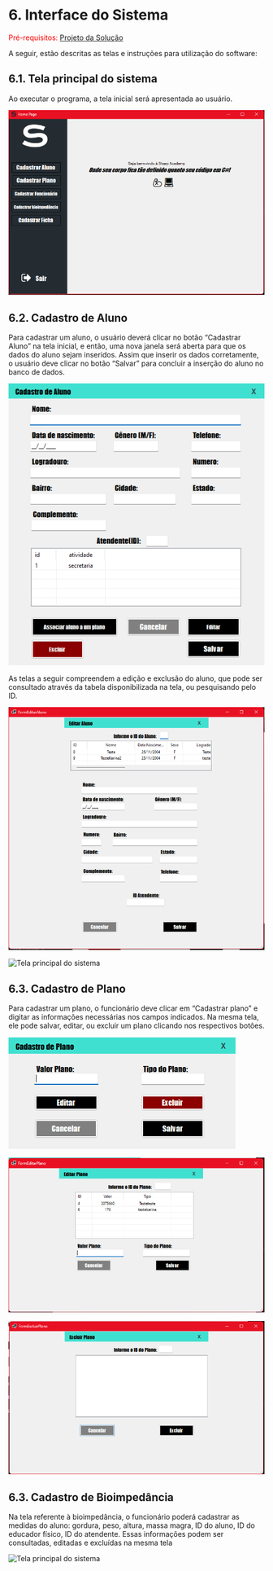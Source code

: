 
# 6. Interface do Sistema

<span style="color:red">Pré-requisitos: <a href="4-Projeto-Solucao.md"> Projeto da Solução</a></span>

A seguir, estão descritas as telas e instruções para utilização do software:


## 6.1. Tela principal do sistema

Ao executar o programa, a tela inicial será apresentada ao usuário.

![`Tela principal do sistema`](./images/Tela-Inicial.png)


## 6.2. Cadastro de Aluno

Para cadastrar um aluno, o usuário deverá clicar no botão “Cadastrar Aluno” na tela inicial, e então, uma nova janela será aberta para que os dados do aluno sejam inseridos.
Assim que inserir os dados corretamente, o usuário deve clicar no botão “Salvar” para concluir a inserção do aluno no banco de dados.


![`Tela principal do sistema`](./images/Tela-CadastroAluno.png)

As telas a seguir compreendem a edição e exclusão do aluno, que pode ser consultado através da tabela disponibilizada na tela, ou pesquisando pelo ID.

![`Tela principal do sistema`](./images/Tela-EditarAluno.png)

![`Tela principal do sistema`](./images/Tela-ExcluirAluno.png)


## 6.3. Cadastro de Plano

Para cadastrar um plano, o funcionário deve clicar em “Cadastrar plano” e digitar as informações necessárias nos campos indicados. Na mesma tela, ele pode salvar, editar, ou excluir um plano clicando nos respectivos botões.

![`Tela principal do sistema`](./images/Tela-CadastroPlano.png)

![`Tela principal do sistema`](./images/Tela-EditarPlano.png)

![`Tela principal do sistema`](./images/Tela-ExcluirPlano.png)

## 6.3. Cadastro de Bioimpedância

Na tela referente à bioimpedância, o funcionário poderá cadastrar as medidas do aluno: gordura, peso, altura, massa magra, ID do aluno, ID do educador físico, ID do atendente. Essas informações podem ser consultadas, editadas e excluídas na mesma tela

![`Tela principal do sistema`](./images/Tela-Bioimpedancia.png)



